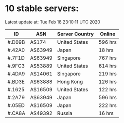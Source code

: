 # 10 stable servers:

Latest update at: Tue Feb 18 23:10:11 UTC 2020

| ID | ASN | Server Country | Online |
| -- | --- | -------------- | ------ |
| #.D09B | AS174 | United States | 596 hrs |
| #.42A0 | AS63949 | Japan | 18 hrs |
| #.7F1D | AS63949 | Singapore | 767 hrs |
| #.9FC3 | AS53889 | United States | 614 hrs |
| #.4DA9 | AS14061 | Singapore | 219 hrs |
| #.BD3E | AS63888 | Hong Kong | 126 hrs |
| #.1625 | AS16509 | United States | 122 hrs |
| #.2A79 | AS63949 | Japan | 596 hrs |
| #.05ED | AS16509 | Japan | 222 hrs |
| #.CA8A | AS49392 | Russia | 16 hrs |

